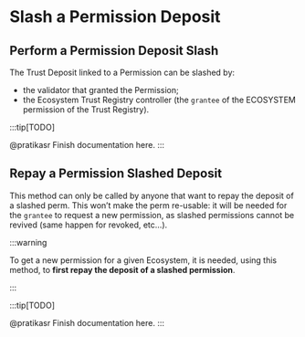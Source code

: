 # Slash a Permission Deposit

## Perform a Permission Deposit Slash

The Trust Deposit linked to a Permission can be slashed by:

- the validator that granted the Permission;
- the Ecosystem Trust Registry controller (the `grantee` of the ECOSYSTEM permission of the Trust Registry).

:::tip[TODO]

@pratikasr
Finish documentation here.
:::

## Repay a Permission Slashed Deposit

This method can only be called by anyone that want to repay the deposit of a slashed perm. This won’t make the perm re-usable: it will be needed for the `grantee` to request a new permission, as slashed permissions cannot be revived (same happen for revoked, etc…).

:::warning

To get a new permission for a given Ecosystem, it is needed, using this method, to **first repay the deposit of a slashed permission**.

:::

:::tip[TODO]

@pratikasr
Finish documentation here.
:::